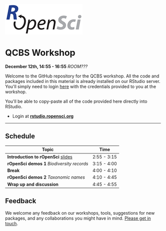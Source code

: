 
[![](ropensci_logo.png)](http://ropensci.org/)
# QCBS Workshop
**December 12th, 14:55 - 16:55**
*ROOM???*

Welcome to the GitHub repository for the QCBS workshop. All the code and packages included in this material is already installed on our RStudio server. You'll simply need to login [here](http://rstudio.ropensci.org/) with the credentials provided to you at the workshop.

You'll be able to copy-paste all of the code provided here directly into RStudio.

* Login at [**rstudio.ropensci.org**](http://rstudio.ropensci.org/)

--- 

## Schedule 

|Topic|Time|
|---------------|-------|
|**Introduction to rOpenSci** [slides](http://ropensci.github.io/workshops-sheffield-2013-09/00-introduction/intro_slides/index.html) | 2:55 - 3:15 |
|**rOpenSci demos 1** *Biodiversity records*  | 3:15 - 4:00 |
|**Break**| 4:00 - 4:10 |
|**rOpenSci demos 2** *Taxonomic names* | 4:10 - 4:45 |
|**Wrap up and discussion**  | 4:45 - 4:55 |

## Feedback

We welcome any feedback on our workshops, tools, suggestions for new packages, and any collaborations you might have in mind. [Please get in touch](http://ropensci.org/contact.html).